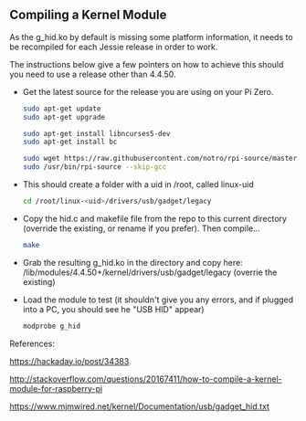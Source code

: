 Compiling a Kernel Module
------

As the g_hid.ko by default is missing some platform information, it needs to be recompiled for each Jessie release in order to work. 
  
The instructions below give a few pointers on how to achieve this should you need to use a release other than 4.4.50.
  
- Get the latest source for the release you are using on your Pi Zero.

	```bash
	sudo apt-get update
	sudo apt-get upgrade
	
	sudo apt-get install libncurses5-dev
	sudo apt-get install bc
	
	sudo wget https://raw.githubusercontent.com/notro/rpi-source/master/rpi-source -O /usr/bin/rpi-source && sudo chmod +x /usr/bin/rpi-source && /usr/bin/rpi-source -q --tag-update
	sudo /usr/bin/rpi-source --skip-gcc
	```
- This should create a folder with a uid in /root, called linux-uid
    	
	```bash
	cd /root/linux-<uid>/drivers/usb/gadget/legacy
	```
	
- Copy the hid.c and makefile file from the repo to this current directory (override the existing, or rename if you prefer). Then compile...

	```bash
	make
	```
	
- Grab the resulting g_hid.ko in the directory and copy here: /lib/modules/4.4.50+/kernel/drivers/usb/gadget/legacy (overrie the existing)
	
- Load the module to test (it shouldn't give you any errors, and if plugged into a PC, you should see he "USB HID" appear)

	```bash
	modprobe g_hid
	```


References:

https://hackaday.io/post/34383

http://stackoverflow.com/questions/20167411/how-to-compile-a-kernel-module-for-raspberry-pi

https://www.mjmwired.net/kernel/Documentation/usb/gadget_hid.txt
